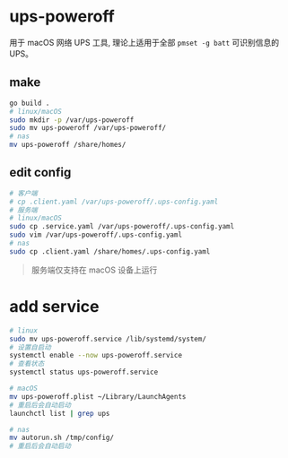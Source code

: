 # ups-poweroff
用于 macOS 网络 UPS 工具, 理论上适用于全部 `pmset -g batt` 可识别信息的 UPS。

## make

```bash
go build .
# linux/macOS
sudo mkdir -p /var/ups-poweroff
sudo mv ups-poweroff /var/ups-poweroff/
# nas
mv ups-poweroff /share/homes/
```

## edit config

```bash
# 客户端
# cp .client.yaml /var/ups-poweroff/.ups-config.yaml
# 服务端
# linux/macOS
sudo cp .service.yaml /var/ups-poweroff/.ups-config.yaml
sudo vim /var/ups-poweroff/.ups-config.yaml
# nas
sudo cp .client.yaml /share/homes/.ups-config.yaml
```
> 服务端仅支持在 macOS 设备上运行

# add service

```bash
# linux
sudo mv ups-poweroff.service /lib/systemd/system/
# 设置自启动
systemctl enable --now ups-poweroff.service
# 查看状态
systemctl status ups-poweroff.service

```

```bash
# macOS
mv ups-poweroff.plist ~/Library/LaunchAgents
# 重启后会自动启动
launchctl list | grep ups
```

```bash
# nas
mv autorun.sh /tmp/config/
# 重启后会自动启动
```